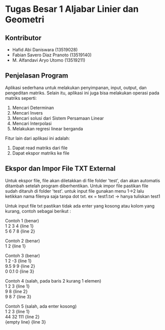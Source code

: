 # Tugas Besar 1 Aljabar Linier dan Geometri

## Kontributor
- Hafid Abi Daniswara           (13519028)
- Fabian Savero Diaz Pranoto    (13519140)
- M. Alfandavi Aryo Utomo       (13519211)

## Penjelasan Program
Aplikasi sederhana untuk melakukan penyimpanan, input, output, dan pengeditan matriks.
Selain itu, aplikasi ini juga bisa melakukan operasi pada matriks seperti:
1. Mencari Determinan
2. Mencari Invers
3. Mencari solusi dari Sistem Persamaan Linear
4. Mencari Interpolasi
5. Melakukan regresi linear berganda

Fitur lain dari aplikasi ini adalah:
1. Dapat read matriks dari file
2. Dapat ekspor matriks ke file

## Ekspor dan Impor File TXT External
Untuk ekspor file, file akan diletakkan di file folder 'test', dan akan automatis ditambah setelah program diberhentikan.
Untuk impor file pastikan file sudah ditaruh di folder 'test'. untuk input file gunakan menu 1->2 lalu ketikkan nama filenya saja tanpa dot txt.
ex = test1.txt -> hanya tuliskan test1

Untuk input file txt pastikan tidak ada enter yang kosong atau kolom yang kurang, contoh sebagai berikut :

Contoh 1 (benar) <br>
1 2 3 4       {line 1} <br>
5 6 7 8       {line 2}<br>

Contoh 2 (benar)<br>
1 2           {line 1}<br>

Contoh 3 (benar)<br>
1 2 -3        {line 1}<br>
9.5 9 9       {line 2}<br>
0 0.1 0       {line 3}<br>

Contoh  4 (salah, pada baris 2 kurang 1 elemen)<br>
1 2 3         {line 1}<br>
9 8           {line 2}<br>
9 8 7         {line 3}<br>

Contoh 5 (salah, ada enter kosong)<br>
1 2 3          {line 1}<br>
44 32 111      {line 2}<br>
{empty line}   {line 3}<br>
